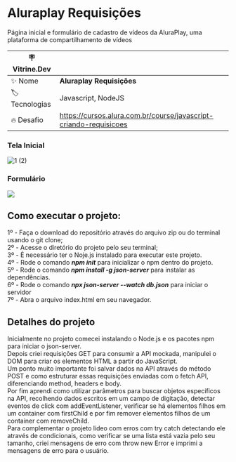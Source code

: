 # Aluraplay Requisições

Página inicial e formulário de cadastro de vídeos da AluraPlay, uma plataforma de compartilhamento de vídeos

| :placard: Vitrine.Dev |     |
| -------------  | --- |
| :sparkles: Nome        | **Aluraplay Requisições**
| :label: Tecnologias | Javascript, NodeJS
| :fire: Desafio     | https://cursos.alura.com.br/course/javascript-criando-requisicoes

### Tela Inicial

![1 (2)](https://github.com/matheusporezeli/Aluraplay-requisicoes/assets/112051389/1ebb6584-f940-4390-8a7c-c3ebd3d65e46#vitrinedev)


### Formulário

![](https://imgur.com/ShNADf2.png#vitrinedev)

## Como executar o projeto:
1º - Faça o download do repositório através do arquivo zip ou do terminal usando o git clone;<br>
2º - Acesse o diretório do projeto pelo seu terminal;<br>
3º - É necessário ter o Noje.js instalado para executar este projeto.<br>
4º - Rode o comando **_*npm init*_** para inicializar o npm dentro do projeto.<br>
5º - Rode o comando **_*npm install -g json-server*_** para instalar as dependências.<br>
6º - Rode o comando **_*npx json-server --watch db.json*_** para iniciar o servidor<br>
7º - Abra o arquivo index.html em seu navegador.

## Detalhes do projeto

Inicialmente no projeto comecei instalando o Node.js e os pacotes npm para iniciar o json-server.<br>
Depois criei requisições GET para consumir a API mockada, manipulei o DOM para criar os elementos HTML a partir do JavaScript.<br>
Um ponto muito importante foi salvar dados na API através do método POST e como estruturar essas requisições  enviadas com o fetch API, diferenciando method, headers e body.<br>
Por fim aprendi como utilizar parâmetros para buscar objetos específicos na API, recolhendo dados escritos em um campo de digitação, detectar eventos de click com addEventListener, verificar se há elementos filhos em um container com firstChild e por fim remover elementos filhos de um container com removeChild.<br>
Para complementar o projeto lideo com erros com try catch detectando ele através de condicionais, como verificar se uma lista está vazia pelo seu tamanho, criei mensagens de erro com throw new Error e imprimi a mensagens de erro para o usuário.<br>
